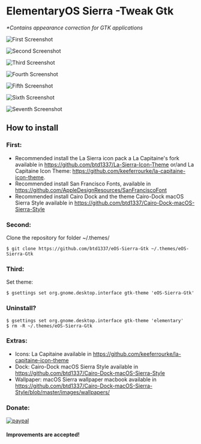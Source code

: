 # ElementaryOS Sierra -Tweak Gtk


_*Contains appearance correction for GTK applications_


![First Screenshot](https://raw.githubusercontent.com/btd1337/eOS-Sierra-Gtk/master/screenshots/screenshot1.png)


![Second Screenshot](https://raw.githubusercontent.com/btd1337/eOS-Sierra-Gtk/master/screenshots/screenshot2.png)


![Third Screenshot](https://raw.githubusercontent.com/btd1337/eOS-Sierra-Gtk/master/screenshots/screenshot3.png)


![Fourth Screenshot](https://raw.githubusercontent.com/btd1337/eOS-Sierra-Gtk/master/screenshots/screenshot4.png)


![Fifth Screenshot](https://raw.githubusercontent.com/btd1337/eOS-Sierra-Gtk/master/screenshots/screenshot5.png)


![Sixth Screenshot](https://raw.githubusercontent.com/btd1337/eOS-Sierra-Gtk/master/screenshots/screenshot6.png)


![Seventh Screenshot](https://raw.githubusercontent.com/btd1337/eOS-Sierra-Gtk/master/screenshots/screenshot7.png)



## How to install

### First:
 * Recommended install the La Sierra icon pack a La Capitaine's fork available in https://github.com/btd1337/La-Sierra-Icon-Theme or/and La Capitaine Icon Theme: https://github.com/keeferrourke/la-capitaine-icon-theme.
 * Recommended install San Francisco Fonts, available in https://github.com/AppleDesignResources/SanFranciscoFont
 * Recommended install Cairo Dock and the theme Cairo-Dock macOS Sierra Style available in https://github.com/btd1337/Cairo-Dock-macOS-Sierra-Style


### Second:
Clone the repository for folder ~/.themes/

    $ git clone https://github.com/btd1337/eOS-Sierra-Gtk ~/.themes/eOS-Sierra-Gtk

### Third:
Set theme:

    $ gsettings set org.gnome.desktop.interface gtk-theme 'eOS-Sierra-Gtk'

### Uninstall?
    $ gsettings set org.gnome.desktop.interface gtk-theme 'elementary'
    $ rm -R ~/.themes/eOS-Sierra-Gtk


### Extras:
 * Icons: La Capitaine available in https://github.com/keeferrourke/la-capitaine-icon-theme
 * Dock: Cairo-Dock macOS Sierra Style available in https://github.com/btd1337/Cairo-Dock-macOS-Sierra-Style
 * Wallpaper: macOS Sierra wallpaper macbook available in https://github.com/btd1337/Cairo-Dock-macOS-Sierra-Style/blob/master/images/wallpapers/


### Donate:
[![paypal](https://www.paypalobjects.com/en_US/i/btn/btn_donateCC_LG.gif)](https://www.paypal.com/cgi-bin/webscr?cmd=_donations&business=X85LVKF3HYPZL&lc=US&item_name=btd1337&item_number=eOS%2dSierra%2dGtk&currency_code=USD&bn=PP%2dDonationsBF%3abtn_donateCC_LG%2egif%3aNonHosted)


#### Improvements are accepted!
